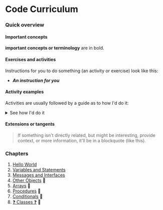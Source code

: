 # Code Curriculum

### Quick overview

#### Important concepts
**important concepts or terminology** are in bold.

#### Exercises and activities
Instructions for you to do something (an activity or exercise) look like this:

* _**An instruction for you**_

#### Activity examples
Activities are usually followed by a guide as to how I'd do it:

<details>
  <summary>See how I'd do it</summary>
  <p>

```
There's usually some code to execute in here. You can't generally copy-paste it though.
```
  </p>
</details>
<p></p>

#### Extensions or tangents

> If something isn't directly related, but might be interesting, provide context, or more information, it'll be in a blockquote (like this).

### Chapters

1. [Hello World](./1_hello_world/README.md)
1. [Variables and Statements](./2_variables_and_statements/README.md)
1. [Messages and Interfaces](./3_messages_and_interfaces/README.md)
1. [Other Objects](./4_other_objects/README.md) :construction:
1. [Arrays](./5_arrays/README.md) :construction:
1. [Procedures](./6_procedures/README.md) :construction:
1. [Conditionals](./7_conditionals/README.md) :construction:
1. [:question: Classes :question:](./8_maybe_classes/README.md) :construction:

